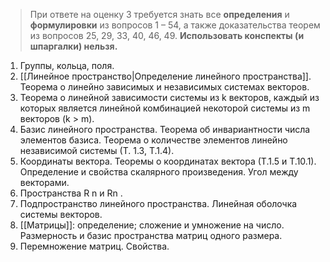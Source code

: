 >При ответе на оценку 3 требуется знать все **определения** и **формулировки** из вопросов 1 – 54, а также доказательства теорем из вопросов 25, 29, 33, 40, 46, 49. **Использовать конспекты (и шпаргалки) нельзя.**
1. Группы, кольца, поля.
2. [[Линейное пространство|Определение линейного пространства]]. Теорема о линейно зависимых и независимых системах векторов.
3. Теорема о линейной зависимости системы из k векторов, каждый из которых является линейной комбинацией некоторой системы из m векторов (k > m).
4. Базис линейного пространства. Теорема об инвариантности числа элементов базиса. Теорема о количестве элементов линейно независимой системы (Т. 1.3, Т.1.4).
5. Координаты вектора. Теоремы о координатах вектора (Т.1.5 и Т.10.1). Определение и свойства скалярного произведения. Угол между векторами.
6. Пространства R n и Rn .
7. Подпространство линейного пространства. Линейная оболочка системы векторов.
8. [[Матрицы]]: определение; сложение и умножение на число. Размерность и базис пространства матриц одного размера.
9. Перемножение матриц. Свойства.